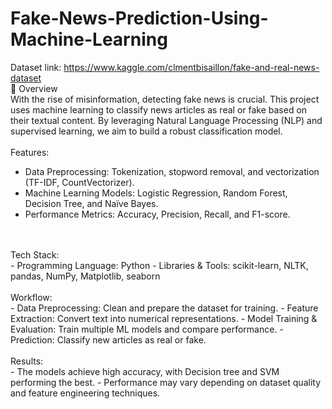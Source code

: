 # Fake-News-Prediction-Using-Machine-Learning
Dataset link:  https://www.kaggle.com/clmentbisaillon/fake-and-real-news-dataset
<br>
📌 Overview <br>
With the rise of misinformation, detecting fake news is crucial. This project uses machine learning to classify news articles as real or fake based on their textual content. By leveraging Natural Language Processing (NLP) and supervised learning, we aim to build a robust classification model.
<br>
<br>
Features:<br>
- Data Preprocessing: Tokenization, stopword removal, and vectorization (TF-IDF, CountVectorizer).
- Machine Learning Models: Logistic Regression, Random Forest, Decision Tree, and Naïve Bayes.
- Performance Metrics: Accuracy, Precision, Recall, and F1-score.
<br>
<br>
Tech Stack:<br>
- Programming Language: Python
- Libraries & Tools: scikit-learn, NLTK, pandas, NumPy, Matplotlib, seaborn
<br>
<br>
Workflow: <br>
- Data Preprocessing: Clean and prepare the dataset for training.
- Feature Extraction: Convert text into numerical representations.
- Model Training & Evaluation: Train multiple ML models and compare performance.
- Prediction: Classify new articles as real or fake.
<br>
<br>
Results:<br>
- The models achieve high accuracy, with Decision tree and SVM performing the best.
- Performance may vary depending on dataset quality and feature engineering techniques.
